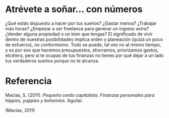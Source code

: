 # Atrévete a soñar… con números
¿Qué estás dispuesto a hacer por tus sueños? ¿Gastar menos? ¿Trabajar más horas? ¿Empezar a ser freelance para generar un ingreso extra? ¿Vender alguna propiedad o un bien que tengas? El significado de vivir dentro de nuestras posibilidades implica orden y planeación (quizá un poco de esfuerzo), no conformismo. Todo se puede, tal vez no al mismo tiempo, y es por eso que hacemos presupuestos, ahorramos, priorizamos gastos, etcétera, pero si te ocupas de tus finanzas no tienes por qué dejar a un lado tus verdaderos sueños porque no te alcanza.

# Referencia
Macías, S. (2011). _Pequeño cerdo capitalista. Finanzas personales para hippies, yuppies y bohemios._ Aguilar.

(Macías, 2011)